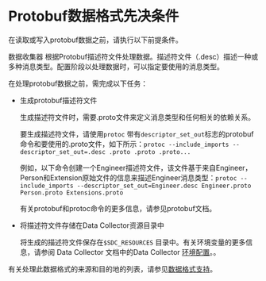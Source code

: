 # Protobuf数据格式先决条件

在读取或写入protobuf数据之前，请执行以下前提条件。

数据收集器 根据Protobuf描述符文件处理数据。描述符文件（.desc）描述一种或多种消息类型。配置阶段以处理数据时，可以指定要使用的消息类型。

在处理protobuf数据之前，需完成以下任务：

- 生成protobuf描述符文件

  生成描述符文件时，需要.proto文件来定义消息类型和任何相关的依赖关系。

  要生成描述符文件，请使用`protoc` 带有`descriptor_set_out`标志的protobuf 命令和要使用的.proto文件，如下所示：`protoc --include_imports --descriptor_set_out=.desc .proto .proto .proto...`

  例如，以下命令创建一个Engineer描述符文件，该文件基于来自Engineer，Person和Extension原始文件的信息来描述Engineer消息类型：`protoc --include_imports --descriptor_set_out=Engineer.desc Engineer.proto Person.proto Extensions.proto`

  有关protobuf和protoc命令的更多信息，请参见protobuf文档。

- 将描述符文件存储在Data Collector资源目录中

  将生成的描述符文件保存在`$SDC_RESOURCES` 目录中。有关环境变量的更多信息，请参阅 Data Collector 文档中的Data Collector [环境配置](https://streamsets.com/documentation/datacollector/latest/help/#datacollector/UserGuide/Configuration/DCEnvironmentConfig.html)。。

有关处理此数据格式的来源和目的地的列表，请参见[数据格式支持](https://streamsets.com/documentation/controlhub/latest/help/datacollector/UserGuide/Apx-DataFormats/DataFormat_Title.html#concept_bcw_qzb_kv)。